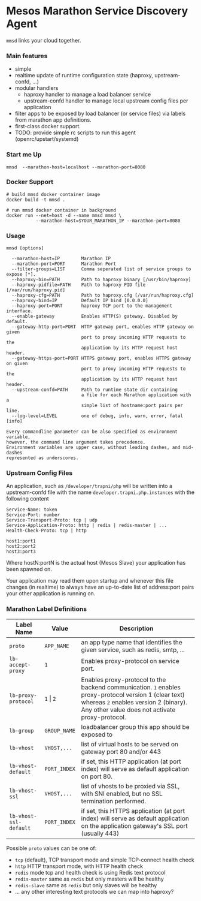 # Mesos Marathon Service Discovery Agent

`mmsd` links your cloud together.

### Main features

- simple
- realtime update of runtime configuration state (haproxy, upstream-confd, ...)
- modular handlers
  - haproxy handler to manage a load balancer service
  - upstream-confd handler to manage local upstream config files per application
- filter apps to be exposed by load balancer (or service files) via labels
  from marathon app definitions.
- first-class docker support.
- TODO: provide simple rc scripts to run this agent (openrc/upstart/systemd)

### Start me Up

```!sh
mmsd  --marathon-host=localhost --marathon-port=8080
```

### Docker Support
```!sh
# build mmsd docker container image
docker build -t mmsd .

# run mmsd docker container in background
docker run --net=host -d --name mmsd mmsd \
           --marathon-host=$YOUR_MARATHON_IP --marathon-port=8080
```

### Usage

```
mmsd [options]

  --marathon-host=IP        Marathon IP
  --marathon-port=PORT      Marathon Port
  --filter-groups=LIST      Comma seperated list of service groups to expose [*].
  --haproxy-bin=PATH        Path to haproxy binary [/usr/bin/haproxy]
  --haproxy-pidfile=PATH    Path to haproxy PID file [/var/run/haproxy.pid]
  --haproxy-cfg=PATH        Path to haproxy.cfg [/var/run/haproxy.cfg]
  --haproxy-bind=IP         Default IP bind [0.0.0.0]
  --haproxy-port=PORT       haproxy TCP port to the management interface.
  --enable-gateway          Enables HTTP(S) gateway. Disabled by default.
  --gateway-http-port=PORT  HTTP gateway port, enables HTTP gateway on given
                            port to proxy incoming HTTP requests to the
                            application by its HTTP request host header.
  --gateway-https-port=PORT HTTPS gateway port, enables HTTPS gateway on given 
                            port to proxy incoming HTTP requests to the
                            application by its HTTP request host header.
  --upstream-confd=PATH     Path to runtime state dir containing
                            a file for each Marathon application with a
                            simple list of hostname:port pairs per line.
  --log-level=LEVEL         one of debug, info, warn, error, fatal [info]

Every commandline parameter can be also specified as environment variable,
however, the command line argument takes precedence.
Environment variables are upper case, without leading dashes, and mid-dashes
represented as underscores.
```

### Upstream Config Files

An application, such as `/developer/trapni/php` will be written
into a upstream-confd file with the name `developer.trapni.php.instances`
with the following content

```
Service-Name: token
Service-Port: number
Service-Transport-Proto: tcp | udp
Service-Application-Proto: http | redis | redis-master | ...
Health-Check-Proto: tcp | http

host1:port1
host2:port2
host3:port3
```

Where hostN:portN is the actual host (Mesos Slave) your application
has been spawned on.

Your application may read them upon startup and whenever this file changes
(in realtime) to always have an up-to-date list of address:port pairs
your other application is running on.

### Marathon Label Definitions

Label Name | Value  | Description
-----------|--------|-------------------------------------------------------
`proto`    | `APP_NAME` | an app type name that identifies the given service, such as redis, smtp, ...
`lb-accept-proxy` | `1` | Enables proxy-protocol on service port.
`lb-proxy-protocol` | `1` \| `2` | Enables proxy-protocol to the backend communication. `1` enables proxy-protocol version 1 (clear text) whereas `2` enables version 2 (binary). Any other value does not activate proxy-protocol.
`lb-group` | `GROUP_NAME` | loadbalancer group this app should be exposed to
`lb-vhost` | `VHOST,...` | list of virtual hosts to be served on gateway port 80 and/or 443
`lb-vhost-default` | `PORT_INDEX` | if set, this HTTP application (at port index) will serve as default application on port 80.
`lb-vhost-ssl` | `VHOST,...` | list of vhosts to be proxied via SSL, with SNI enabled, but no SSL termination performed.
`lb-vhost-ssl-default` | `PORT_INDEX` | if set, this HTTPS application (at port index) will serve as default application on the application gateway's SSL port (usually 443)

Possible `proto` values can be one of:

- `tcp` (default), TCP transport mode and simple TCP-connect health check
- `http` HTTP transport mode, with HTTP health check
- `redis` mode tcp and health check is using Redis text protocol
- `redis-master` same as `redis` but only masters will be healthy
- `redis-slave` same as `redis` but only slaves will be healthy
- ... any other interesting text protocols we can map into haproxy?
